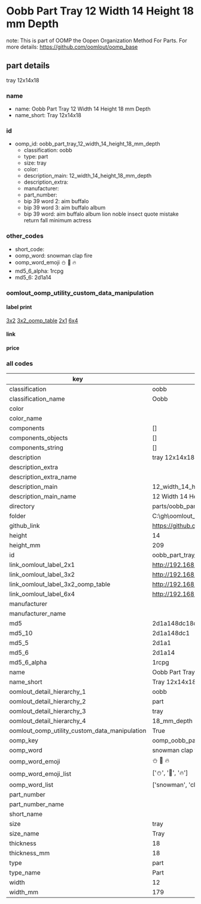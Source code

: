 # Oobb Part Tray 12 Width 14 Height 18 mm Depth  

note: This is part of OOMP the Oopen Organization Method For Parts. For more details: https://github.com/oomlout/oomp_base

##  part details
  



tray 12x14x18



### name
* name: Oobb Part Tray 12 Width 14 Height 18 mm Depth
* name_short: Tray 12x14x18 
### id
* oomp_id: oobb_part_tray_12_width_14_height_18_mm_depth
  * classification: oobb
  * type: part
  * size: tray
  * color: 
  * description_main: 12_width_14_height_18_mm_depth
  * description_extra: 
  * manufacturer: 
  * part_number: 
  * bip 39 word 2: aim buffalo
  * bip 39 word 3: aim buffalo album
  * bip 39 word: aim buffalo album lion noble insect quote mistake return fall minimum actress

### other_codes
* short_code: 
* oomp_word: snowman clap fire
* oomp_word_emoji :snowman: :clap: :fire:
* md5_6_alpha: 1rcpg
* md5_6: 2d1a14






### oomlout_oomp_utility_custom_data_manipulation
#### label print
[3x2](http://192.168.1.245:1112/?label=oomp%201rcpg)
[3x2_oomp_table](http://192.168.1.108:1112/?label=oomp%201rcpg)
[2x1](http://192.168.1.242:1112/?label=oomp%201rcpg)
[6x4](http://192.168.1.55:1112/?label=oomp%201rcpg)    

#### link

                              

#### price







### all codes 
| key | value |  
| --- | --- |  
| classification | oobb |  
| classification_name | Oobb |  
| color |  |  
| color_name |  |  
| components | [] |  
| components_objects | [] |  
| components_string | [] |  
| description | tray 12x14x18 |  
| description_extra |  |  
| description_extra_name |  |  
| description_main | 12_width_14_height_18_mm_depth |  
| description_main_name | 12 Width 14 Height 18 mm Depth |  
| directory | parts/oobb_part_tray_12_width_14_height_18_mm_depth |  
| folder | C:\gh\oomlout_oobb_version_4_generated_parts\parts\oobb_part_tray_12_width_14_height_18_mm_depth |  
| github_link | https://github.com/oomlout/oomlout_oomp_part_src/tree/main/parts/oobb_part_tray_12_width_14_height_18_mm_depth |  
| height | 14 |  
| height_mm | 209 |  
| id | oobb_part_tray_12_width_14_height_18_mm_depth |  
| link_oomlout_label_2x1 | http://192.168.1.242:1112/?label=oomp%201rcpg |  
| link_oomlout_label_3x2 | http://192.168.1.245:1112/?label=oomp%201rcpg |  
| link_oomlout_label_3x2_oomp_table | http://192.168.1.108:1112/?label=oomp%201rcpg |  
| link_oomlout_label_6x4 | http://192.168.1.55:1112/?label=oomp%201rcpg |  
| manufacturer |  |  
| manufacturer_name |  |  
| md5 | 2d1a148dc18df601d44ad8220bc7682a |  
| md5_10 | 2d1a148dc1 |  
| md5_5 | 2d1a1 |  
| md5_6 | 2d1a14 |  
| md5_6_alpha | 1rcpg |  
| name | Oobb Part Tray 12 Width 14 Height 18 mm Depth |  
| name_short | Tray 12x14x18  |  
| oomlout_detail_hierarchy_1 | oobb |  
| oomlout_detail_hierarchy_2 | part |  
| oomlout_detail_hierarchy_3 | tray |  
| oomlout_detail_hierarchy_4 | 18_mm_depth |  
| oomlout_oomp_utility_custom_data_manipulation | True |  
| oomp_key | oomp_oobb_part_tray_12_width_14_height_18_mm_depth |  
| oomp_word | snowman clap fire |  
| oomp_word_emoji | :snowman: :clap: :fire: |  
| oomp_word_emoji_list | [':snowman:', ':clap:', ':fire:'] |  
| oomp_word_list | ['snowman', 'clap', 'fire'] |  
| part_number |  |  
| part_number_name |  |  
| short_name |  |  
| size | tray |  
| size_name | Tray |  
| thickness | 18 |  
| thickness_mm | 18 |  
| type | part |  
| type_name | Part |  
| width | 12 |  
| width_mm | 179 |  
